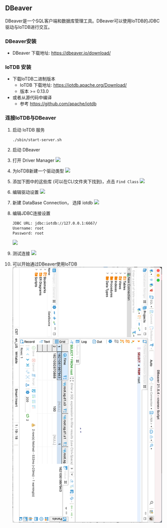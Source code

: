 <!--

    Licensed to the Apache Software Foundation (ASF) under one
    or more contributor license agreements.  See the NOTICE file
    distributed with this work for additional information
    regarding copyright ownership.  The ASF licenses this file
    to you under the Apache License, Version 2.0 (the
    "License"); you may not use this file except in compliance
    with the License.  You may obtain a copy of the License at
    
        http://www.apache.org/licenses/LICENSE-2.0
    
    Unless required by applicable law or agreed to in writing,
    software distributed under the License is distributed on an
    "AS IS" BASIS, WITHOUT WARRANTIES OR CONDITIONS OF ANY
    KIND, either express or implied.  See the License for the
    specific language governing permissions and limitations
    under the License.

-->

## DBeaver

DBeaver是一个SQL客户端和数据库管理工具。DBeaver可以使用IoTDB的JDBC驱动与IoTDB进行交互。

### DBeaver安装

* DBeaver 下载地址: https://dbeaver.io/download/

### IoTDB 安装

* 下载IoTDB二进制版本
  * IoTDB 下载地址: https://iotdb.apache.org/Download/
  * 版本 >= 0.13.0
* 或者从源代码中编译
  * 参考 https://github.com/apache/iotdb

### 连接IoTDB与DBeaver

1. 启动 IoTDB 服务

   ```shell
   ./sbin/start-server.sh
   ``` 
2. 启动 DBeaver
3. 打开 Driver Manager
![](https://github.com/apache/iotdb-bin-resources/blob/main/docs/UserGuide/Ecosystem%20Integration/DBeaver/Screen%20Shot%202021-05-17%20at%2010.56.22%20AM.png?raw=true)
4. 为IoTDB新建一个驱动类型
   ![](https://github.com/apache/iotdb-bin-resources/blob/main/docs/UserGuide/Ecosystem%20Integration/DBeaver/Screen%20Shot%202021-05-17%20at%2010.56.51%20AM.png?raw=true)
5. 添加下图中的这些库 (可以在CLI文件夹下找到)，点击 `Find Class`
   ![](https://github.com/apache/iotdb-bin-resources/blob/main/docs/UserGuide/Ecosystem%20Integration/DBeaver/Screen%20Shot%202021-05-17%20at%2011.00.57%20AM.png?raw=true)
6. 编辑驱动设置
  ![](https://github.com/apache/iotdb-bin-resources/blob/main/docs/UserGuide/Ecosystem%20Integration/DBeaver/Screen%20Shot%202021-05-17%20at%2011.03.03%20AM.png?raw=true)
7. 新建 DataBase Connection， 选择 iotdb
  ![](https://github.com/apache/iotdb-bin-resources/blob/main/docs/UserGuide/Ecosystem%20Integration/DBeaver/Screen%20Shot%202021-05-17%20at%2011.05.44%20AM.png?raw=true) 
8. 编辑JDBC连接设置
   
   ```
   JDBC URL: jdbc:iotdb://127.0.0.1:6667/
   Username: root
   Password: root
   ```
   ![](https://github.com/apache/iotdb-bin-resources/blob/main/docs/UserGuide/Ecosystem%20Integration/DBeaver/Screen%20Shot%202021-05-17%20at%2011.07.09%20AM.png?raw=true)
9. 测试连接
![](https://github.com/apache/iotdb-bin-resources/blob/main/docs/UserGuide/Ecosystem%20Integration/DBeaver/Screen%20Shot%202021-05-17%20at%2011.07.31%20AM.png?raw=true)
10. 可以开始通过DBeaver使用IoTDB
![](https://github.com/apache/iotdb-bin-resources/blob/main/docs/UserGuide/Ecosystem%20Integration/DBeaver/Screen%20Shot%202021-05-17%20at%2011.08.33%20AM.png?raw=true)




